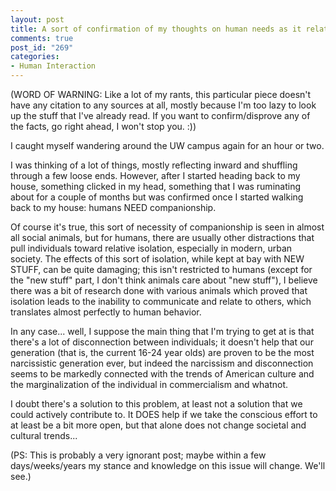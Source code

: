 ```yaml
--- 
layout: post
title: A sort of confirmation of my thoughts on human needs as it relates to modern society
comments: true
post_id: "269"
categories:
- Human Interaction
---
```

(WORD OF WARNING: Like a lot of my rants, this particular piece doesn't have any citation to any sources at all, mostly because I'm too lazy to look up the stuff that I've already read.  If you want to confirm/disprove any of the facts, go right ahead, I won't stop you. :))

I caught myself wandering around the UW campus again for an hour or two.

I was thinking of a lot of things, mostly reflecting inward and shuffling through a few loose ends.  However, after I started heading back to my house, something clicked in my head, something that I was ruminating about for a couple of months but was confirmed once I started walking back to my house: humans NEED companionship.

Of course it's true, this sort of necessity of companionship is seen in almost all social animals, but for humans, there are usually other distractions that pull individuals toward relative isolation, especially in modern, urban society.  The effects of this sort of isolation, while kept at bay with NEW STUFF, can be quite damaging; this isn't restricted to humans (except for the "new stuff" part, I don't think animals care about "new stuff"), I believe there was a bit of research done with various animals which proved that isolation leads to the inability to communicate and relate to others, which translates almost perfectly to human behavior.

In any case... well, I suppose the main thing that I'm trying to get at is that there's a lot of disconnection between individuals; it doesn't help that our generation (that is, the current 16-24 year olds) are proven to be the most narcissistic generation ever, but indeed the narcissism and disconnection seems to be markedly connected with the trends of American culture and the marginalization of the individual in commercialism and whatnot.

I doubt there's a solution to this problem, at least not a solution that we could actively contribute to.  It DOES help if we take the conscious effort to at least be a bit more open, but that alone does not change societal and cultural trends...

(PS: This is probably a very ignorant post; maybe within a few days/weeks/years my stance and knowledge on this issue will change.  We'll see.)
